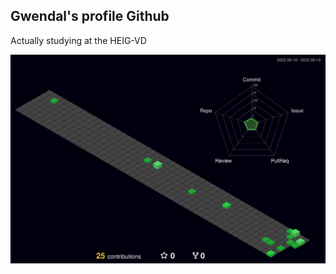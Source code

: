 ## Gwendal's profile Github
   Actually studying at the HEIG-VD

![](./profile-3d-contrib/profile-night-green.svg)
